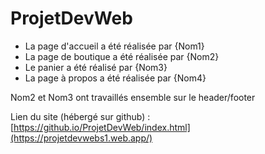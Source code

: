 # ProjetDevWeb

- La page d'accueil a été réalisée par {Nom1}
- La page de boutique a été réalisée par {Nom2}
- Le panier a été réalisé par {Nom3}
- La page à propos a été réalisée par {Nom4}

Nom2 et Nom3 ont travaillés ensemble sur le header/footer

Lien du site (hébergé sur github) : [https://github.io/ProjetDevWeb/index.html](https://projetdevwebs1.web.app/)
